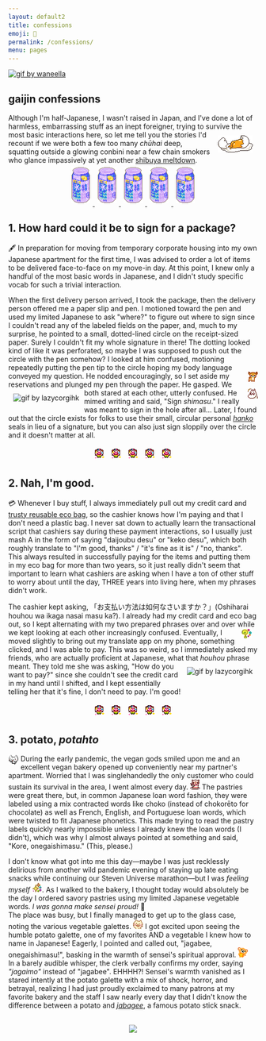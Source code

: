 ```yaml
---
layout: default2
title: confessions
emoji: 🤫
permalink: /confessions/
menu: pages
---
```

<a target="_blank" href="https://www.patreon.com/waneella"><img src="https://imglf5.lf127.net/img/L1ZOMzFVTXVFQ2FhZCttVmlzZTEvM0I1Z3JnUS81OHZ0N09rTTVMUFp3MS9GcWZtV2dFcW1RPT0.gif" style="max-width: 100%;" title="gif by waneella"></a>
<h2>gaijin confessions</h2>
Although I'm half-Japanese, I wasn't raised in Japan, and I've done a lot of harmless, embarrassing stuff as an inept foreigner, trying to survive the most basic interactions here, 
<a target="_blank" href="https://www.lejlart.com/apple.html">
    <img src="/graphics/toy/gudetama_hideegg.gif" style="margin: 10px;" title="gudetama by Lejla" align="right">
</a>
so let me tell you the stories I'd recount if we were both a few too many <i>chūhai</i> deep, squatting outside a glowing conbini near a few chain smokers who glance impassively at yet another <a target="_blank" href="https://www.instagram.com/shibuyameltdown/">shibuya meltdown</a>. 
<center>
    <a target="_blank" href="http://bitmapdreams.lastsecret.net">
        <img src="/graphics/toy/bitmapdreams_hyoketsu.gif" title="hyoketsu pixel by Bitmap Dreams" style="margin: 5px;">
        <img src="/graphics/toy/bitmapdreams_hyoketsu.gif" title="hyoketsu pixel by Bitmap Dreams" style="margin: 5px;">
        <img src="/graphics/toy/bitmapdreams_hyoketsu.gif" title="hyoketsu pixel by Bitmap Dreams" style="margin: 5px;">
        <img src="/graphics/toy/bitmapdreams_hyoketsu.gif" title="hyoketsu pixel by Bitmap Dreams" style="margin: 5px;">
        <img src="/graphics/toy/bitmapdreams_hyoketsu.gif" title="hyoketsu pixel by Bitmap Dreams" style="margin: 5px;">
    </a>
</center>
<h2>1. How hard could it be to sign for a package?</h2>  
🖋️ In preparation for moving from temporary corporate housing into my own Japanese apartment for the first time, I was advised to order a lot of items to be delivered face-to-face on my move-in day. At this point, I knew only a handful of the most basic words in Japanese, and I didn't study specific vocab for such a trivial interaction.  
  
When the first delivery person arrived, I took the package, then the delivery person offered me a paper slip and pen. I motioned toward the pen and used my limited Japanese to ask "where?" to figure out where to sign since I couldn't read any of the labeled fields on the paper, and, much to my surprise, he pointed to a small, dotted-lined circle on the receipt-sized paper. Surely I couldn't fit my whole signature in there! The dotting looked kind of like it was perforated, so maybe I was supposed to push out the circle with the pen somehow? I looked at him confused, motioning repeatedly putting the pen tip to the circle hoping my body language conveyed my question. 
<img src="/graphics/toy/emoticons/nod-deer.gif" align="right">
He nodded encouragingly, so I set aside my reservations and plunged my pen through the paper. 
<a target="_blank" href="https://giphy.com/lazycorgihk"><img src="https://media2.giphy.com/media/ZL61dblxE75QHlfuZk/giphy.gif" align="left" style="margin: 10px;" style="max-width: 30%;" title="gif by lazycorgihk"></a> 
He gasped. We both stared at each other, utterly confused. 
<img src="/graphics/toy/emoticons/shocked-moomin.gif" align="right">
He mimed writing and said, "Sign *shimasu*." I really was meant to sign in the hole after all... Later, I found out that the circle exists for folks to use their small, circular personal <a target="_blank" href="https://dual-hanko.jp/e-feature.html">*hanko*</a> seals in lieu of a signature, but you can also just sign sloppily over the circle and it doesn't matter at all.  
<center>
    <img src="/graphics/toy/emoticons/clown.gif" style="margin: 5px;">
    <img src="/graphics/toy/emoticons/clown.gif" style="margin: 5px;">
    <img src="/graphics/toy/emoticons/clown.gif" style="margin: 5px;">
    <img src="/graphics/toy/emoticons/clown.gif" style="margin: 5px;">
    <img src="/graphics/toy/emoticons/clown.gif" style="margin: 5px;">
</center>
<h2>2. Nah, I'm good.</h2>  
💳 Whenever I buy stuff, I always immediately pull out my credit card and <a target="_blank" href="https://www.shupatto.com/">trusty reusable eco bag</a>, so the cashier knows how I'm paying and that I don't need a plastic bag. I never sat down to actually learn the transactional script that cashiers say during these payment interactions, so I usually just mash A in the form of saying "daijoubu desu" or "keko desu", which both roughly translate to "I'm good, thanks" / "it's fine as it is" / "no, thanks". This always resulted in successfully paying for the items and putting them in my eco bag for more than two years, so it just really didn't seem that important to learn what cashiers are asking when I have a ton of other stuff to worry about until the day, THREE years into living here, when my phrases didn't work. 
  
The cashier kept asking, 「お支払い方法は如何なさいますか？」(Oshiharai houhou wa ikaga nasai masu ka?). 
I already had my credit card and eco bag out, so I kept alternating with my two prepared phrases over and over while we kept looking at each other increasingly confused.
<img src="/graphics/toy/emoticons/question-watercolor.gif" align="right" style="margin: 0 12px 0 0;" > 
Eventually, I moved slightly to bring out my translate app on my phone, something clicked, and I was able to pay. This was so weird, so I immediately asked my friends, who are actually proficient at Japanese, what that *houhou* phrase meant. 
<a target="_blank" href="https://giphy.com/lazycorgihk">
    <img src="https://media3.giphy.com/media/SL9esQ2xRZT5h6PB7w/giphy.gif" align="right" style="margin: 10px;" style="max-width: 30%;" title="gif by lazycorgihk">
</a> 
They told me she was asking, "How do you want to pay?" since she couldn't see the credit card in my hand until I shifted, and I kept essentially telling her that it's fine, I don't need to pay. I'm good!
<br>
<center>
    <img src="/graphics/toy/emoticons/clown.gif" style="margin: 5px;">
    <img src="/graphics/toy/emoticons/clown.gif" style="margin: 5px;">
    <img src="/graphics/toy/emoticons/clown.gif" style="margin: 5px;">
    <img src="/graphics/toy/emoticons/clown.gif" style="margin: 5px;">
    <img src="/graphics/toy/emoticons/clown.gif" style="margin: 5px;">
</center>
  
<h2>3. potato, <i>potahto</i></h2>  
<img src="/graphics/toy/emoticons/happy-sony-cat.gif" align="left" style="margin: 0 5px 0 0;"> During the early pandemic, the vegan gods smiled upon me and an excellent vegan bakery opened up conveniently near my partner's apartment. Worried that I was singlehandedly the only customer who could sustain its survival in the area, I went almost every day. <img src="/graphics/toy/emoticons/pig_eat.gif"> The pastries were great there, but, in common Japanese loan word fashion, they were labeled using a mix contracted words like choko (instead of chokorēto for chocolate) as well as French, English, and Portuguese loan words, which were twisted to fit Japanese phonetics. This made trying to read the pastry labels quickly nearly impossible unless I already knew the loan words (I didn't), which was why I almost always pointed at something and said, "Kore, onegaishimasu." (This, please.) 
  
I don't know what got into me this day—maybe I was just recklessly delirious from another wild pandemic evening of staying up late eating snacks while continuing our Steven Universe marathon—but I was <i>feeling myself</i> <img src="/graphics/toy/emoticons/sparkle-watercolor.gif">. As I walked to the bakery, I thought today would absolutely be the day I ordered savory pastries using my limited Japanese vegetable words. <i>I was gonna make sensei proud!</i> 😤  
The place was busy, but I finally managed to get up to the glass case, noting the various vegetable galettes. <img src="/graphics/toy/emoticons/excited-cat-2.gif"> I got excited upon seeing the humble potato galette, one of my favorites AND a vegetable I knew how to name in Japanese! Eagerly, I pointed and called out, "jagabee, onegaishimasu!", basking in the warmth of sensei's spiritual approval. <img src="/graphics/toy/emoticons/bear-star.gif">  
In a barely audible whisper, the clerk verbally confirms my order, saying <i>"jagaimo"</i> instead of "jagabee". EHHHH?! Sensei's warmth vanished as I stared intently at the potato galette with a mix of shock, horror, and betrayal, realizing I had just proudly exclaimed to many patrons at my favorite bakery and the staff I saw nearly every day that I didn't know the difference between a potato and <i><a target="_blank" href="https://www.calbee.co.jp/jagabee/">jabagee</a></i>, a famous potato stick snack. 
<br> 
<br> 
<center>
    <img src="https://i.pinimg.com/originals/75/12/a7/7512a7e5524034a2b2d817d963dec557.gif" style="max-width: 100%;" >
</center>